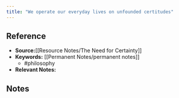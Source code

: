 ```yaml
---
title: "We operate our everyday lives on unfounded certitudes"
---
```

## Reference
- **Source:**[[Resource Notes/The Need for Certainty]]
- **Keywords:** [[Permanent Notes/permanent notes]]
	- #philosophy 
- **Relevant Notes:** 
## Notes
